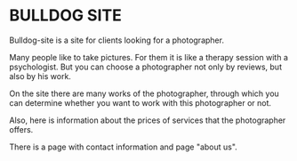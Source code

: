 # BULLDOG SITE

Bulldog-site is a site for clients looking for a photographer.

Many people like to take pictures. For them it is like a therapy session with a psychologist. But you can choose a photographer not only by reviews, but also by his work.

On the site there are many works of the photographer, through which you can determine whether you want to work with this photographer or not. 

Also, here is information about the prices of services that the photographer offers. 

There is a page with contact information and page "about us". 
